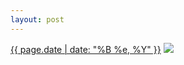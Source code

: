 ```yaml
---
layout: post
---
```


<p>
  <time><a href="/437">{{ page.date | date: "%B %e, %Y" }}</a></time>
  <a href="/437"><img src="{{ site.assets_url }}/437-640.jpg" srcset="{{ site.assets_url }}/437-1280.jpg 1280w, {{ site.assets_url }}/437-960.jpg 960w, {{ site.assets_url }}/437-640.jpg 640w, {{ site.assets_url }}/437-320.jpg 320w" sizes="(min-width: 700px) 50vw, calc(100vw - 2rem)" /></a>
</p>
